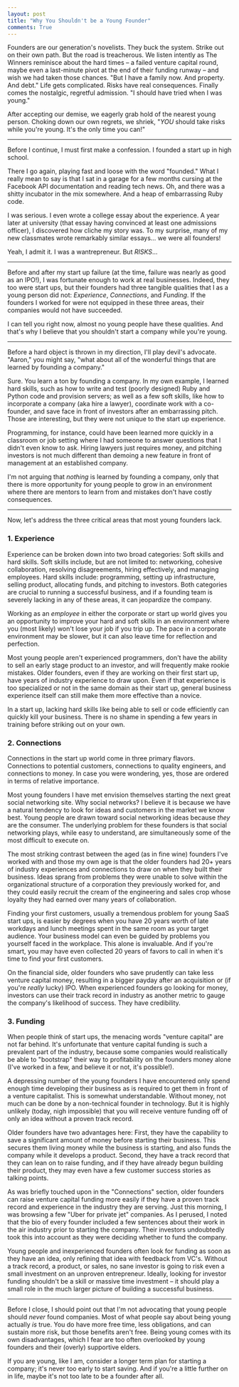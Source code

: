 ```yaml
---
layout: post
title: "Why You Shouldn't be a Young Founder"
comments: True
---
```


Founders are our generation's novelists. They buck the system. Strike out on
their own path. But the road is treacherous. We listen intently as The
Winners reminisce about the hard times – a failed venture capital round, maybe
even a last-minute pivot at the end of their funding runway – and wish we had
taken those chances. "But I have a family now. And property. And debt." Life
gets complicated. Risks have real consequences. Finally comes the nostalgic,
regretful admission. "I should have tried when I was young."

After accepting our demise, we eagerly grab hold of the nearest young person.
Choking down our own regrets, we shriek, "_YOU_ should take risks while you're
young. It's the only time you can!"

------------------

Before I continue, I must first make a confession. I founded a start up in high
school.

There I go again, playing fast and loose with the word "founded." What I really
mean to say is that I sat in a garage for a few months cursing at the Facebook
API documentation and reading tech news. Oh, and there was a shitty incubator
in the mix somewhere. And a heap of embarrassing Ruby code.

I was serious. I even wrote a college essay about the experience. A year later
at university (that essay having convinced at least one admissions officer),
I discovered how cliche my story was. To my surprise, many of my new classmates
wrote remarkably similar essays... we were all founders!

Yeah, I admit it. I was a wantrepreneur. But _RISKS_...

---------------

Before and after my start up failure (at the time, failure was nearly as good
as an IPO!), I was fortunate enough to work at real businesses.  Indeed, they
too were start ups, but their founders had three tangible qualities that I as
a young person did not: *Experience*, *Connections*, and *Funding*. If the
founders I worked for were not equipped in these three areas, their companies
would not have succeeded. 

I can tell you right now, almost no young people have these qualities. And
that's why I believe that you shouldn't start a company while you're young.

-------------

Before a hard object is thrown in my direction, I'll play devil's advocate.
"Aaron," you might say, "what about all of the wonderful things that are
learned by founding a company."

Sure. You learn a ton by founding a company. In my own example, I learned hard
skills, such as how to write and test (poorly designed) Ruby and Python code
and provision servers; as well as a few soft skills, like how to incorporate
a company (aka hire a lawyer), coordinate work with a co-founder, and save face
in front of investors after an embarrassing pitch. Those are interesting, but
they were not unique to the start up experience.

Programming, for instance, could have been learned more quickly in a classroom
or job setting where I had someone to answer questions that I didn't even know
to ask. Hiring lawyers just requires money, and pitching investors is not much
different than demoing a new feature in front of management at an established
company.

I'm not arguing that _nothing_ is learned by founding a company, only that
there is more opportunity for young people to grow in an environment where
there are mentors to learn from and mistakes don't have costly consequences.

--------------

Now, let's address the three critical areas that most young founders lack.

### 1. Experience

Experience can be broken down into two broad categories: Soft skills and hard
skills. Soft skills include, but are not limited to: networking, cohesive
collaboration, resolving disagreements, hiring effectively, and managing
employees. Hard skills include: programming, setting up infrastructure, selling
product, allocating funds, and pitching to investors. Both categories are
crucial to running a successful business, and if a founding team is severely
lacking in any of these areas, it can jeopardize the company.

Working as an _employee_ in either the corporate or start up world gives you an
opportunity to improve your hard and soft skills in an environment where you
(most likely) won't lose your job if you trip up. The pace in a corporate
environment may be slower, but it can also leave time for reflection and
perfection. 

Most young people aren't experienced programmers, don't have the ability to
sell an early stage product to an investor, and will frequently make rookie
mistakes. Older founders, even if they are working on their first start up,
have years of industry experience to draw upon. Even if that experience is too
specialized or not in the same domain as their start up, general business
experience itself can still make them more effective than a novice.

In a start up, lacking hard skills like being able to sell or code efficiently
can quickly kill your business. There is no shame in spending a few years in
training before striking out on your own.

### 2. Connections

Connections in the start up world come in three primary flavors. Connections to
potential customers, connections to quality engineers, and connections to
money. In case you were wondering, yes, those are ordered in terms of relative
importance.

Most young founders I have met envision themselves starting the next great
social networking site. Why social networks? I believe it is because we have
a natural tendency to look for ideas and customers in the market we know best.
Young people are drawn toward social networking ideas because _they_ are the
consumer. The underlying problem for these founders is that social networking
plays, while easy to understand, are simultaneously some of the most difficult
to execute on.

The most striking contrast between the aged (as in fine wine) founders I've
worked with and those my own age is that the older founders had 20+ years of
industry experiences and connections to draw on when they built their business.
Ideas sprang from problems they were unable to solve within the organizational
structure of a corporation they previously worked for, and they could easily
recruit the cream of the engineering and sales crop whose loyalty they had
earned over many years of collaboration.

Finding your first customers, usually a tremendous problem for young SaaS start
ups, is easier by degrees when you have 20 years worth of late workdays and
lunch meetings spent in the same room as your target audience. Your business
model can even be guided by problems you yourself faced in the workplace. This
alone is invaluable. And if you're smart, you may have even collected 20 years
of favors to call in when it's time to find your first customers.

On the financial side, older founders who save prudently can take less venture
capital money, resulting in a bigger payday after an acquisition or (if you're
_really_ lucky) IPO. When experienced founders go looking for money, investors
can use their track record in industry as another metric to gauge the company's
likelihood of success. They have credibility.

### 3. Funding

When people think of start ups, the menacing words "venture capital" are not
far behind. It's unfortunate that venture capital funding is such a prevalent
part of the industry, because some companies would realistically be able to
"bootstrap" their way to profitability on the founders money alone (I've worked
in a few, and believe it or not, it's possible!).

A depressing number of the young founders I have encountered only spend enough
time developing their business as is required to get them in front of a venture
capitalist. This is somewhat understandable. Without money, not much can be
done by a non-technical founder in technology. But it is highly unlikely
(today, nigh impossible) that you will receive venture funding off of only an
idea without a proven track record.

Older founders have two advantages here: First, they have the capability to
save a significant amount of money before starting their business. This secures
them living money while the business is starting, and also funds the company
while it develops a product. Second, they have a track record that they can
lean on to raise funding, and if they have already begun building their
product, they may even have a few customer success stories as talking
points.

As was briefly touched upon in the "Connections" section, older founders can
raise venture capital funding more easily if they have a proven track record
and experience in the industry they are serving. Just this morning, I was
browsing a few "Uber for private jet" companies. As I perused, I noted that the
bio of every founder included a few sentences about their work in the air
industry prior to starting the company. Their investors undoubtedly took this
into account as they were deciding whether to fund the company.

Young people and inexperienced founders often look for funding as soon as they
have an idea, only refining that idea with feedback from VC's. Without a track
record, a product, or sales, no sane investor is going to risk even a small
investment on an unproven entrepreneur. Ideally, looking for investor funding
shouldn't be a skill or massive time investment – it should play a small role in
the much larger picture of building a successful business.

---------------------

Before I close, I should point out that I'm not advocating that young people
should _never_ found companies. Most of what people say about being young
actually _is_ true. You do have more free time, less obligations, and can
sustain more risk, but those benefits aren't free. Being young comes with its
own disadvantages, which I fear are too often overlooked by young founders and
their (overly) supportive elders.

If you are young, like I am, consider a longer term plan for starting
a company; it's never too early to start saving. And if you're a little further
on in life, maybe it's not too late to be a founder after all.

